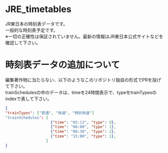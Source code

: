 # JRE_timetables
JR東日本の時刻表データです。  
一般的な時刻表予定です。  
※一切の正確性は保証されていません。最新の情報はJR東日本公式サイトなどを確認して下さい。

# 時刻表データの追加について
編集著作物に当たらない、以下のようなこのリポジトリ独自の形式でPRを投げて下さい。  
trainSchedulesの中のデータは、timeを24時間表示で、typeをtrainTypesのindexで表して下さい。
```json
{
"trainTypes": ["普通", "快速", "特別快速"]
"trainSchedules": [ 
                    {"time": "05:13", "type": 0}, 
                    {"time": "06:00", "type": 1}, 
                    {"time": "06:30", "type": 2}, 
                    {"time": "15:00", "type": 1}, 
                  ]
}
```
